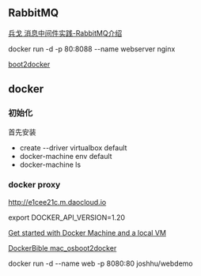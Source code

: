 ## RabbitMQ

[兵戈 消息中间件实践-RabbitMQ介绍](http://bingohuang.com/message-middleware-rabbitmq/)

docker run -d -p 80:8088 --name webserver nginx

[boot2docker](https://joshhu.gitbooks.io/docker_theory_install/content/DockerBible/mac_osboot2docker.html)

## docker 

### 初始化

首先安装

*	create --driver virtualbox default
*	docker-machine env default
*	docker-machine ls

### docker proxy

http://e1cee21c.m.daocloud.io

export DOCKER_API_VERSION=1.20

[Get started with Docker Machine and a local VM](https://docs.docker.com/machine/get-started/)

[DockerBible mac_osboot2docker](https://joshhu.gitbooks.io/docker_theory_install/content/DockerBible/mac_osboot2docker.html)

docker run -d --name web -p 8080:80 joshhu/webdemo